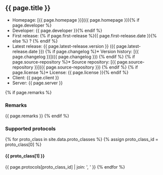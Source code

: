 ## {{ page.title }}

* Homepage: [{{ page.homepage }}]({{ page.homepage }}){% if page.developer %}
* Developer: {{ page.developer }}{% endif %}
* First release: {% if page.first-release %}{{ page.first-release.date }}{% else %} ? {% endif %}
* Latest release: {{ page.latest-release.version }} ({{ page.latest-release.date }})
{% if page.changelog %}* Version history: [{{ page.changelog }}]({{ page.changelog }}) {% endif %}
{% if page.source-repository %}* Source repository: [{{ page.source-repository }}]({{ page.source-repository }}) {% endif %}
{% if page.license %}* License: {{ page.license }}{% endif %}
* Client: {{ page.client }}
* Server: {{ page.server }}

{% if page.remarks %}
### Remarks
{{ page.remarks }}
{% endif %}
### Supported protocols

{% for proto_class in site.data.proto_classes %}
{% assign proto_class_id = proto_class[0] %}
#### {{ proto_class[1] }}
  {{ page.protocols[proto_class_id] | join: ', ' }}
{% endfor %}
